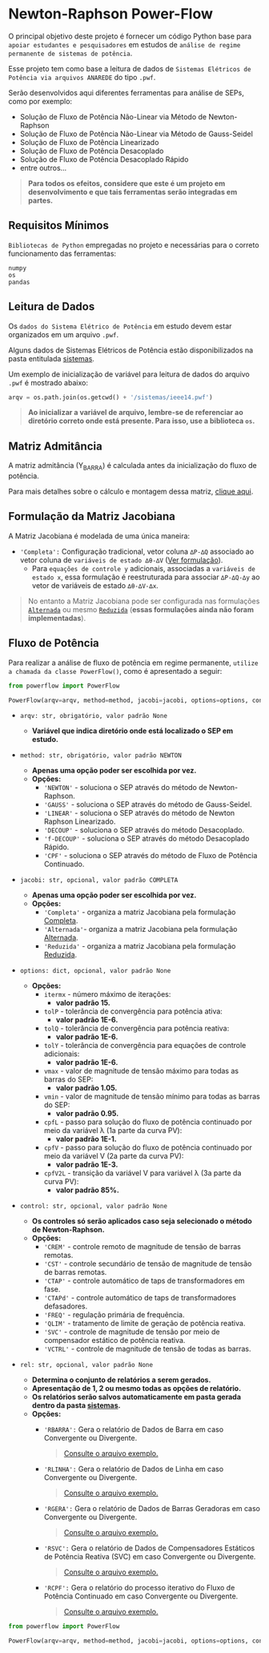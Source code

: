 # Newton-Raphson Power-Flow 

O principal objetivo deste projeto é fornecer um código Python base para `apoiar estudantes e pesquisadores` em estudos de `análise de regime permanente de sistemas de potência`.

Esse projeto tem como base a leitura de dados de `Sistemas Elétricos de Potência via arquivos ANAREDE` do tipo `.pwf`.

Serão desenvolvidos aqui diferentes ferramentas para análise de SEPs, como por exemplo:
- Solução de Fluxo de Potência Não-Linear via Método de Newton-Raphson
- Solução de Fluxo de Potência Não-Linear via Método de Gauss-Seidel
- Solução de Fluxo de Potência Linearizado
- Solução de Fluxo de Potência Desacoplado
- Solução de Fluxo de Potência Desacoplado Rápido
- entre outros...

> **Para todos os efeitos, considere que este é um projeto em desenvolvimento e que tais ferramentas serão integradas em partes.**



## Requisitos Mínimos
`Bibliotecas de Python` empregadas no projeto e necessárias para o correto funcionamento das ferramentas:
```
numpy
os
pandas
```



## Leitura de Dados
Os `dados do Sistema Elétrico de Potência` em estudo devem estar organizados em um arquivo `.pwf`.

Alguns dados de Sistemas Elétricos de Potência estão disponibilizados na pasta entitulada [sistemas](sistemas).

Um exemplo de inicialização de variável para leitura de dados do arquivo `.pwf` é mostrado abaixo:

```Python
arqv = os.path.join(os.getcwd() + '/sistemas/ieee14.pwf')
```

> **Ao inicializar a variável de arquivo, lembre-se de referenciar ao diretório correto onde está presente. Para isso, use a biblioteca `os`.**



## Matriz Admitância
A matriz admitância (Y<sub>BARRA</sub>) é calculada antes da inicialização do fluxo de potência.

Para mais detalhes sobre o cálculo e montagem dessa matriz, [clique aqui](docs/Admitancia/admitancia.md).



## Formulação da Matriz Jacobiana
A Matriz Jacobiana é modelada de uma única maneira:

- `'Completa':` Configuração tradicional, vetor coluna `∆P-∆Q` associado ao vetor coluna de `variáveis de estado ∆θ-∆V` ([Ver formulação](docs/Jacobiana/completa.md)).
    - Para `equações de controle y` adicionais, associadas a `variáveis de estado x`, essa formulação é reestruturada para associar `∆P-∆Q-∆y` ao vetor de variáveis de estado `∆θ-∆V-∆x`.

> No entanto a Matriz Jacobiana pode ser configurada nas formulações [`Alternada`](docs/Jacobiana/alternada.md) ou mesmo [`Reduzida`](dosc/exemplos/Jacobiana/reduzida.md) (**essas formulações ainda não foram implementadas**).



## Fluxo de Potência
Para realizar a análise de fluxo de potência em regime permanente, `utilize a chamada da classe PowerFlow()`, como é apresentado a seguir:

```Python
from powerflow import PowerFlow

PowerFlow(arqv=arqv, method=method, jacobi=jacobi, options=options, control=control, rel=rel,)
```
- `arqv: str, obrigatório, valor padrão None`
    - **Variável que indica diretório onde está localizado o SEP em estudo.**

- `method: str, obrigatório, valor padrão NEWTON`
    - **Apenas uma opção poder ser escolhida por vez.**
    - **Opções:**
        - `'NEWTON'` - soluciona o SEP através do método de Newton-Raphson.
        - `'GAUSS'` - soluciona o SEP através do método de Gauss-Seidel.
        - `'LINEAR'` - soluciona o SEP através do método de Newton Raphson Linearizado.
        - `'DECOUP'` - soluciona o SEP através do método Desacoplado.
        - `'f-DECOUP'` - soluciona o SEP através do método Desacoplado Rápido.
        - `'CPF'` - soluciona o SEP através do método de Fluxo de Potência Continuado.

- `jacobi: str, opcional, valor padrão COMPLETA`
    - **Apenas uma opção poder ser escolhida por vez.**
    - **Opções:**
        - `'Completa'` - organiza a matriz Jacobiana pela formulação [Completa](docs/Jacobiana/completa.md).
        - `'Alternada'`- organiza a matriz Jacobiana pela formulação [Alternada](docs/Jacobiana/alternada.md).
        - `'Reduzida'` - organiza a matriz Jacobiana pela formulação [Reduzida](docs/Jacobiana/reduzida.md).

- `options: dict, opcional, valor padrão None`
    - **Opções:**
        - `itermx` - número máximo de iterações:
            - **valor padrão 15.**
        - `tolP` - tolerância de convergência para potência ativa:
            - **valor padrão 1E-6.**
        - `tolQ` - tolerância de convergência para potência reativa:
            - **valor padrão 1E-6.**
        - `tolY` - tolerância de convergência para equações de controle adicionais:
            - **valor padrão 1E-6.**
        - `vmax` - valor de magnitude de tensão máximo para todas as barras do SEP:
            - **valor padrão 1.05.**
        - `vmin` - valor de magnitude de tensão mínimo para todas as barras do SEP:
            - **valor padrão 0.95.**
        - `cpfL` - passo para solução do fluxo de potência continuado por meio da variável λ (1a parte da curva PV):
            - **valor padrão 1E-1.**
        - `cpfV` - passo para solução do fluxo de potência continuado por meio da variável V (2a parte da curva PV):
            - **valor padrão 1E-3.**
        - `cpfV2L` - transição da variável V para variável λ (3a parte da curva PV):
            - **valor padrão 85%.**

- `control: str, opcional, valor padrão None`
    - **Os controles só serão aplicados caso seja selecionado o método de Newton-Raphson.**
    - **Opções:**
        - `'CREM'` - controle remoto de magnitude de tensão de barras remotas.
        - `'CST'` - controle secundário de tensão de magnitude de tensão de barras remotas.
        - `'CTAP'` - controle automático de taps de transformadores em fase.
        - `'CTAPd'` - controle automático de taps de transformadores defasadores.
        - `'FREQ'` - regulação primária de frequência.
        - `'QLIM'` - tratamento de limite de geração de potência reativa.
        - `'SVC'` - controle de magnitude de tensão por meio de compensador estático de potência reativa.
        - `'VCTRL'` - controle de magnitude de tensão de todas as barras.

- `rel: str, opcional, valor padrão None`
    - **Determina o conjunto de relatórios a serem gerados.**
    - **Apresentação de 1, 2 ou mesmo todas as opções de relatório.**
    - **Os relatórios serão salvos automaticamente em pasta gerada dentro da pasta [sistemas](/sistemas).**
    - **Opções:**
        - `'RBARRA':` Gera o relatório de Dados de Barra em caso Convergente ou Divergente.
            > [Consulte o arquivo exemplo.](docs/Relatorios/rbarra.md)

        - `'RLINHA':` Gera o relatório de Dados de Linha em caso Convergente ou Divergente.
            > [Consulte o arquivo exemplo.](docs/Relatorios/rlinha.md)

        - `'RGERA':` Gera o relatório de Dados de Barras Geradoras em caso Convergente ou Divergente. 
            > [Consulte o arquivo exemplo.](docs/Relatorios/rgera.md)

        - `'RSVC':` Gera o relatório de Dados de Compensadores Estáticos de Potência Reativa (SVC) em caso Convergente ou Divergente.
            > [Consulte o arquivo exemplo.](docs/Relatorios/rsvc.md)

        - `'RCPF':` Gera o relatório do processo iterativo do Fluxo de Potência Continuado em caso Convergente ou Divergente.
            > [Consulte o arquivo exemplo.](docs/Relatorios/rcpf.md)

```Python
from powerflow import PowerFlow

PowerFlow(arqv=arqv, method=method, jacobi=jacobi, options=options, control=control, rel='RBARRA RLINHA RGERA RSVC RCPF',)
```